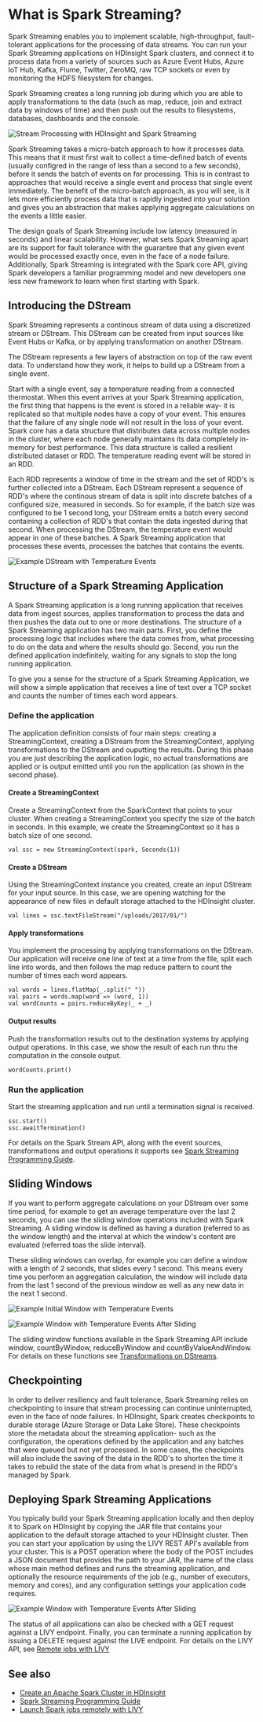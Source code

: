 # What is Spark Streaming?

Spark Streaming enables you to implement scalable, high-throughput, fault-tolerant applications for the processing of data streams. You can run your Spark Streaming applications on HDInsight Spark clusters, and connect it to process data from a variety of sources such as Azure Event Hubs, Azure IoT Hub, Kafka, Flume, Twitter, ZeroMQ, raw TCP sockets or even by monitoring the HDFS filesystem for changes. 

Spark Streaming creates a long running job during which you are able to apply transformations to the data (such as map, reduce, join and extract data by windows of time) and then push out the results to filesystems, databases, dashboards and the console. 

![Stream Processing with HDInsight and Spark Streaming ](./media/hdinsight-spark-streaming-overview/hdinsight-spark-streaming.png)

Spark Streaming takes a micro-batch approach to how it processes data. This means that it must first wait to collect a time-defined batch of events (usually configred in the range of less than a second to a few seconds), before it sends the batch of events on for processing. This is in contrast to approaches that would receive a single event and process that single event immediately. The benefit of the micro-batch approach, as you will see, is it lets more efficiently process data that is rapidly ingested into your solution and gives you an abstraction that makes applying aggregate calculations on the events a little easier. 

The design goals of Spark Streaming include low latency (measured in seconds) and linear scalability. However, what sets Spark Streaming apart are its support for fault tolerance with the guarantee that any given event would be processed exactly once, even in the face of a node failure. Additionally, Spark Streaming is integrated with the Spark core API, giving Spark developers a familiar programming model and new developers one less new framework to learn when first starting with Spark. 

## Introducing the DStream  
Spark Streaming represents a continous stream of data using a discretized stream or DStream. This DStream can be created from input sources like Event Hubs or Kafka, or by applying transformation on another DStream. 

The DStream represents a few layers of abstraction on top of the raw event data. To understand how they work, it helps to build up a DStream from a single event. 

Start with a single event, say a temperature reading from a connected thermostat. When this event arrives at your Spark Streaming application, the first thing that happens is the event is stored in a reliable way- it is replicated so that multiple nodes have a copy of your event. This ensures that the failure of any single node will not result in the loss of your event. Spark core has a data structure that distributes data across multiple nodes in the cluster, where each node generally maintains its data completely in-memory for best performance. This data structure is called a resilient distributed dataset or RDD. The temperature reading event will be stored in an RDD. 

Each RDD represents a window of time in the stream and the set of RDD's is further collected into a DStream. Each DStream represent a sequence of RDD's where the continous stream of data is split into discrete batches of a configured size, measured in seconds. So for example, if the batch size was configured to be 1 second long, your DStream emits a batch every second containing a collection of RDD's that contain the data ingested during that second. When processing the DStream, the temperature event would appear in one of these batches. A Spark Streaming application that processes these events, processes the batches that contains the events. 

![Example DStream with Temperature Events ](./media/hdinsight-spark-streaming-overview/hdinsight-spark-streaming-example.png)

## Structure of a Spark Streaming Application
A Spark Streaming application is a long running application that receives data from ingest sources, applies transformation to process the data and then pushes the data out to one or more destinations. The structure of a Spark Streaming application has two main parts. First, you define the processing logic that includes where the data comes from, what processing to do on the data and where the results should go. Second, you run the defined application indefinitely, waiting for any signals to stop the long running application.

To give you a sense for the structure of a Spark Streaming Application, we will show a simple application that receives a line of text over a TCP socket and counts the number of times each word appears. 

### Define the application
The application definition consists of four main steps: creating a StreamingContext, creating a DStream from the StreamingContext, applying transformations to the DStream and ouputting the results. During this phase you are just describing the application logic, no actual transformations are applied or is output emitted until you run the application (as shown in the second phase).

#### Create a StreamingContext
Create a StreamingContext from the SparkContext that points to your cluster. When creating a StreamingContext you specify the size of the batch in seconds. In this example, we create the StreamingContext so it has a batch size of one second.

    val ssc = new StreamingContext(spark, Seconds(1))

#### Create a DStream
Using the StreamingContext instance you created, create an input DStream for your input source. In this case, we are opening watching for the appearance of new files in default storage attached to the HDInsight cluster. 

    val lines = ssc.textFileStream("/uploads/2017/01/")

#### Apply transformations
You implement the processing by applying transformations on the DStream. Our application will receive one line of text at a time from the file, split each line into words, and then follows the map reduce pattern to count the number of times each word appears.

    val words = lines.flatMap(_.split(" "))
    val pairs = words.map(word => (word, 1))
    val wordCounts = pairs.reduceByKey(_ + _)

#### Output results
Push the transformation results out to the destination systems by applying output operations. In this case, we show the result of each run thru the computation in the console output. 

    wordCounts.print()

### Run the application
Start the streaming application and run until a termination signal is received. 

    ssc.start()            
    ssc.awaitTermination()

For details on the Spark Stream API, along with the event sources, transformations and output operations it supports see [Spark Streaming Programming Guide](https://people.apache.org/~pwendell/spark-releases/latest/streaming-programming-guide.html).

## Sliding Windows
If you want to perform aggregate calculations on your DStream over some time period, for example to get an average temperature over the last 2 seconds, you can use the sliding window operations included with Spark Streaming. A sliding window is defined as having a duration (referred to as the window length) and the interval at which the window's content are evaluated (referred toas the slide interval). 

These sliding windows can overlap, for example you can define a window with a length of 2 seconds, that slides every 1 second. This means every time you perform an aggregation calculation, the window will include data from the last 1 second of the previous window as well as any new data in the next 1 second. 

![Example Initial Window with Temperature Events ](./media/hdinsight-spark-streaming-overview/hdinsight-spark-streaming-window-01.png)

![Example Window with Temperature Events After Sliding](./media/hdinsight-spark-streaming-overview/hdinsight-spark-streaming-window-02.png)

The sliding window functions available in the Spark Streaming API include window, countByWindow, reduceByWindow and countByValueAndWindow. For details on these functions see [Transformations on DStreams](https://people.apache.org/~pwendell/spark-releases/latest/streaming-programming-guide.html#transformations-on-dstreams).

## Checkpointing
In order to deliver resiliency and fault tolerance, Spark Streaming relies on checkpointing to insure that stream processing can continue uninterrupted, even in the face of node failures. In HDInsight, Spark creates checkpoints to durable storage (Azure Storage or Data Lake Store). These checkpoints store the metadata about the streaming application- such as the configuration, the operations defined by the application and any batches that were queued but not yet processed. In some cases, the checkpoints will also include the saving of the data in the RDD's to shorten the time it takes to rebuild the state of the data from what is presend in the RDD's managed by Spark. 

## Deploying Spark Streaming Applications
You typically build your Spark Streaming application locally and then deploy it to Spark on HDInsight by copying the JAR file that contains your application to the default storage attached to your HDInsight cluster. Then you can start your application by using the LIVY REST API's available from your cluster. This is a POST operation where the body of the POST includes a JSON document that provides the path to your JAR, the name of the class whose main method defines and runs the streaming application, and optionally the resource requirements of the job (e.g., number of executors, memory and cores), and any configuration settings your application code requires. 

![Example Window with Temperature Events After Sliding](./media/hdinsight-spark-streaming-overview/hdinsight-spark-streaming-livy.png)

The status of all applications can also be checked with a GET request against a LIVY endpoint. Finally, you can terminate a running application by issuing a DELETE request against the LIVE endpoint. For details on the LIVY API, see [Remote jobs with LIVY](https://docs.microsoft.com/azure/hdinsight/hdinsight-apache-spark-livy-rest-interface)

## See also

* [Create an Apache Spark Cluster in HDInsight](https://docs.microsoft.com/azure/hdinsight/hdinsight-hadoop-create-linux-clusters-portal)
* [Spark Streaming Programming Guide](https://people.apache.org/~pwendell/spark-releases/latest/streaming-programming-guide.html)
* [Launch Spark jobs remotely with LIVY](https://docs.microsoft.com/azure/hdinsight/hdinsight-apache-spark-livy-rest-interface)